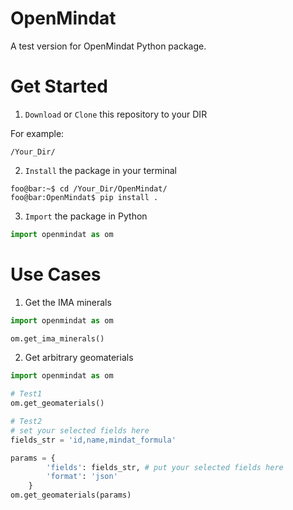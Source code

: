 # OpenMindat
A test version for OpenMindat Python package.

# Get Started

1. `Download` or `Clone` this repository to your DIR

For example:

```console
/Your_Dir/
```

2. `Install` the package in your terminal

```console
foo@bar:~$ cd /Your_Dir/OpenMindat/
foo@bar:OpenMindat$ pip install .
```

3. `Import` the package in Python

```python
import openmindat as om
```

# Use Cases

1. Get the IMA minerals

```python
import openmindat as om

om.get_ima_minerals()
```

2. Get arbitrary geomaterials

```python
import openmindat as om

# Test1
om.get_geomaterials()

# Test2
# set your selected fields here
fields_str = 'id,name,mindat_formula'

params = {
        'fields': fields_str, # put your selected fields here
        'format': 'json'
    }
om.get_geomaterials(params)
```